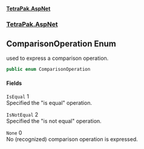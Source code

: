 #### [TetraPak.AspNet](index.md 'index')
### [TetraPak.AspNet](TetraPak_AspNet.md 'TetraPak.AspNet')
## ComparisonOperation Enum
used to express a comparison operation.  
```csharp
public enum ComparisonOperation

```
#### Fields
<a name='TetraPak_AspNet_ComparisonOperation_IsEqual'></a>
`IsEqual` 1  
Specified the "is equal" operation.  
  
<a name='TetraPak_AspNet_ComparisonOperation_IsNotEqual'></a>
`IsNotEqual` 2  
Specified the "is not equal" operation.  
  
<a name='TetraPak_AspNet_ComparisonOperation_None'></a>
`None` 0  
No (recognized) comparison operation is expressed.   
  
